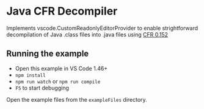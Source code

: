 # Java CFR Decompiler

Implements vscode.CustomReadonlyEditorProvider to enable strightforward decompilation of Java .class files into .java files using [CFR 0.152](https://www.benf.org/other/cfr/)

## Running the example

- Open this example in VS Code 1.46+
- `npm install`
- `npm run watch` or `npm run compile`
- `F5` to start debugging

Open the example files from the `exampleFiles` directory.